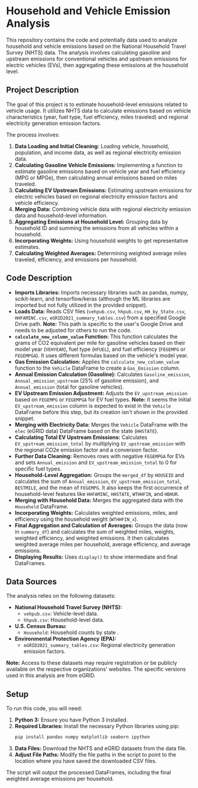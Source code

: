 # Household and Vehicle Emission Analysis

This repository contains the code and potentially data used to analyze household and vehicle emissions based on the National Household Travel Survey (NHTS) data. The analysis involves calculating gasoline and upstream emissions for conventional vehicles and upstream emissions for electric vehicles (EVs), then aggregating these emissions at the household level.

## Project Description

The goal of this project is to estimate household-level emissions related to vehicle usage. It utilizes NHTS data to calculate emissions based on vehicle characteristics (year, fuel type, fuel efficiency, miles traveled) and regional electricity generation emission factors.

The process involves:

1.  **Data Loading and Initial Cleaning:** Loading vehicle, household, population, and income data, as well as regional electricity emission data.
2.  **Calculating Gasoline Vehicle Emissions:** Implementing a function to estimate gasoline emissions based on vehicle year and fuel efficiency (MPG or MPGe), then calculating annual emissions based on miles traveled.
3.  **Calculating EV Upstream Emissions:** Estimating upstream emissions for electric vehicles based on regional electricity emission factors and vehicle efficiency.
4.  **Merging Data:** Combining vehicle data with regional electricity emission data and household-level information.
5.  **Aggregating Emissions at Household Level:** Grouping data by household ID and summing the emissions from all vehicles within a household.
6.  **Incorporating Weights:** Using household weights to get representative estimates.
7.  **Calculating Weighted Averages:** Determining weighted average miles traveled, efficiency, and emissions per household.

## Code Description

* **Imports Libraries:** Imports necessary libraries such as pandas, numpy, scikit-learn, and tensorflow/keras (although the ML libraries are imported but not fully utilized in the provided snippet).
* **Loads Data:** Reads CSV files (`vehpub.csv`, `hhpub.csv`, `HH_by_State.csv`, `HHFAMINC.csv`, `eGRID2021_summary_tables.csv`) from a specified Google Drive path. **Note:** This path is specific to the user's Google Drive and needs to be adjusted for others to run the code.
* **`calculate_new_column_value` Function:** This function calculates the grams of CO2 equivalent per mile for gasoline vehicles based on their model year (`VEHYEAR`), fuel type (`HFUEL`), and fuel efficiency (`FEGEMPG` or `FEGEMPGA`). It uses different formulas based on the vehicle's model year.
* **Gas Emission Calculation:** Applies the `calculate_new_column_value` function to the `Vehicle` DataFrame to create a `Gas_Emission` column.
* **Annual Emission Calculation (Gasoline):** Calculates `Gasoline_emission`, `Annual_emission_upstream` (25% of gasoline emission), and `Annual_emission` (total for gasoline vehicles).
* **EV Upstream Emission Adjustment:** Adjusts the `EV_upstream_emission` based on `FEGEMPG` or `FEGEMPGA` for EV fuel types. **Note:** It seems the initial `EV_upstream_emission` column is expected to exist in the `Vehicle` DataFrame before this step, but its creation isn't shown in the provided snippet.
* **Merging with Electricity Data:** Merges the `Vehicle` DataFrame with the `elec` (eGRID data) DataFrame based on the state (`HHSTATE`).
* **Calculating Total EV Upstream Emissions:** Calculates `EV_upstream_emission_total` by multiplying `EV_upstream_emission` with the regional CO2e emission factor and a conversion factor.
* **Further Data Cleaning:** Removes rows with negative `FEGEMPGA` for EVs and sets `Annual_emission` and `EV_upstream_emission_total` to 0 for specific fuel types.
* **Household-Level Aggregation:** Groups the `merged_df` by `HOUSEID` and calculates the sum of `Annual_emission`, `EV_upstream_emission_total`, `BESTMILE`, and the mean of `FEGEMPG`. It also keeps the first occurrence of household-level features like `HHFAMINC`, `HHSTATE`, `WTHHFIN`, and `HBHUR`.
* **Merging with Household Data:** Merges the aggregated data with the `Household` DataFrame.
* **Incorporating Weights:** Calculates weighted emissions, miles, and efficiency using the household weight (`WTHHFIN_x`).
* **Final Aggregation and Calculation of Averages:** Groups the data (now in `summary_df`) and calculates the sum of weighted miles, weights, weighted efficiency, and weighted emissions. It then calculates weighted average miles per household, average efficiency, and average emissions.
* **Displaying Results:** Uses `display()` to show intermediate and final DataFrames.

## Data Sources

The analysis relies on the following datasets:

* **National Household Travel Survey (NHTS):**
    * `vehpub.csv`: Vehicle-level data.
    * `hhpub.csv`: Household-level data.
* **U.S. Census Bureau:**
    * `Household`: Household counts by state .
* **Environmental Protection Agency (EPA):**
    * `eGRID2021_summary_tables.csv`: Regional electricity generation emission factors.

**Note:** Access to these datasets may require registration or be publicly available on the respective organizations' websites. The specific versions used in this analysis are from eGRID.

## Setup

To run this code, you will need:

1.  **Python 3:** Ensure you have Python 3 installed.
2.  **Required Libraries:** Install the necessary Python libraries using pip:
    ```bash
    pip install pandas numpy matplotlib seaborn ipython
    ```
3.  **Data Files:** Download the NHTS and eGRID datasets from the data file.
4.  **Adjust File Paths:** Modify the file paths in the script to point to the location where you have saved the downloaded CSV files.

The script will output the processed DataFrames, including the final weighted average emissions per household.
